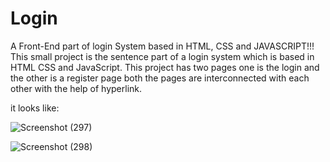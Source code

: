 # Login
A Front-End part of login System based in HTML, CSS and JAVASCRIPT!!!
This small project is the sentence part of a login system which is based in HTML CSS and JavaScript. This project has two pages one
is the login and the other is a register page both the pages are interconnected with each other with the help of hyperlink.

it looks like:

![Screenshot (297)](https://user-images.githubusercontent.com/37897749/54881715-b0288b80-4e78-11e9-8811-495d36902c4a.png)


![Screenshot (298)](https://user-images.githubusercontent.com/37897749/54881717-b3bc1280-4e78-11e9-8f2c-958e628886a7.png)
